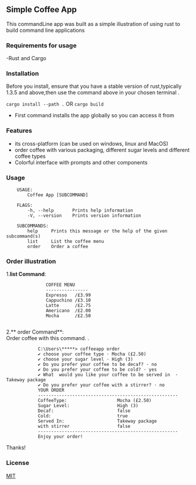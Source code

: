 ## Simple Coffee App 
 This commandLine app was built as a simple illustration of using rust to build command line applications
 
### Requirements for usage
 -Rust and Cargo 
 

### Installation
 Before you install, ensure that you have a stable version of rust,typically 1.3.5 and above,then use the command above in your chosen terminal .<br>
 
 ``` cargo install --path . ``` OR 
 ``` cargo build ```
 - First command installs the app globally so you can access it from 
### Features
 - its cross-platform (can be used on windows, linux and MacOS)
 -  order coffee with various packaging, different sugar levels and different coffee types
 - Colorful interface with prompts and other components
### Usage
```
    USAGE:
        Coffee App [SUBCOMMAND]

    FLAGS:
        -h, --help       Prints help information
        -V, --version    Prints version information

    SUBCOMMANDS:
        help     Prints this message or the help of the given subcommand(s)
        list     List the coffee menu
        order    Order a coffee

  ```
  

### Order illustration

1.**list Command**: <br> 
  
 ```
                COFFEE MENU
                ----------------
                Expresso   /£3.99
                Cappuchino /£3.10
                Latte      /£2.75
                Americano  /£2.00
                Mocha      /£2.50


 ```
2.** order Command**: <br>
 Order coffee  with this command. 
 .<br>
```
            C:\Users\*****> coffeeapp order
            ✔ choose your coffee type · Mocha (£2.50)
            ✔ choose your sugar level · High (3)
            ✔ Do you prefer your coffee to be decaf? · no
            ✔ Do you prefer your coffee to be cold? · yes
            ✔ What  would you like your coffee to be served in  · Takeway package
            ✔ Do you prefer your coffee with a stirrer? · no
            YOUR ORDER
            -----------------------------------------------------
            CoffeeType:                   Mocha (£2.50)
            Sugar Level:                  High (3)
            Decaf:                        false
            Cold:                         true
            Served In:                    Takeway package
            with stirrer                  false
            -----------------------------------------------------
            Enjoy your order!
```

Thanks!

### License
  [MIT](https://github.com/spencerjibz/coffeeApp/blob/master/LICENSE)
